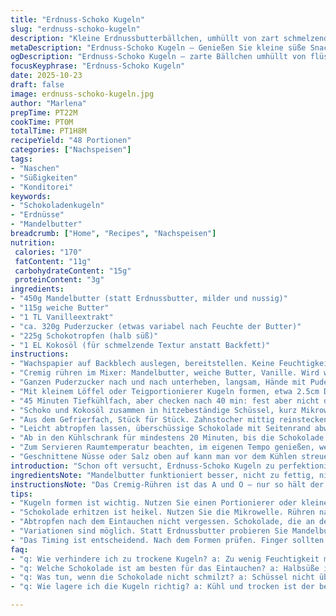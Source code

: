 ```yaml
---
title: "Erdnuss-Schoko Kugeln"
slug: "erdnuss-schoko-kugeln"
description: "Kleine Erdnussbutterbällchen, umhüllt von zart schmelzender Schokolade. Dazu Vanille und Butter cremig gerührt, dann mit Puderzucker gesüßt, geformt und gekühlt. Schokolade mit Fett geschmeidig gemacht, taucht die Kugeln halb ein. Leicht sichtbar bleibt der Erdnusskern, knackige Textur und süß-salzige Kombination. Warme Schokoaromen, ein bisschen knackig und buttrig; perfekte Balance aus Fett und Süße. Praktisch mit Zahnstocher getaucht, schnell kaltgestellt. Abwechslung durch Mandelbutter statt Erdnuss oder Kokosfett statt Backfett. Klebrig, süß, schmelzend, kleine Sünde, die sich lohnt. 48 portionen, um die 170 Kalorien pro Stk., mit 12g Zucker - leichte Nascherei, nicht übertreiben."
metaDescription: "Erdnuss-Schoko Kugeln – Genießen Sie kleine süße Snacks mit Mandelbutter und Schokolade, perfekt für jeden Anlass."
ogDescription: "Erdnuss-Schoko Kugeln – zarte Bällchen umhüllt von flüssiger Schokolade, ideal zum Naschen."
focusKeyphrase: "Erdnuss-Schoko Kugeln"
date: 2025-10-23
draft: false
image: erdnuss-schoko-kugeln.jpg
author: "Marlena"
prepTime: PT22M
cookTime: PT0M
totalTime: PT1H8M
recipeYield: "48 Portionen"
categories: ["Nachspeisen"]
tags:
- "Naschen"
- "Süßigkeiten"
- "Konditorei"
keywords:
- "Schokoladenkugeln"
- "Erdnüsse"
- "Mandelbutter"
breadcrumb: ["Home", "Recipes", "Nachspeisen"]
nutrition: 
 calories: "170"
 fatContent: "11g"
 carbohydrateContent: "15g"
 proteinContent: "3g"
ingredients:
- "450g Mandelbutter (statt Erdnussbutter, milder und nussig)"
- "115g weiche Butter"
- "1 TL Vanilleextrakt"
- "ca. 320g Puderzucker (etwas variabel nach Feuchte der Butter)"
- "225g Schokotropfen (halb süß)"
- "1 EL Kokosöl (für schmelzende Textur anstatt Backfett)"
instructions:
- "Wachspapier auf Backblech auslegen, bereitstellen. Keine Feuchtigkeit darunter!"
- "Cremig rühren im Mixer: Mandelbutter, weiche Butter, Vanille. Wird weich, cremig - keine Klumpen mehr, man spürt die Luft. Wichtig, sonst kein sauberes Formen."
- "Ganzen Puderzucker nach und nach unterheben, langsam, Hände mit Puderzucker vermeiden. Rührt länger, nicht zuviel, sonst staubig und trocken."
- "Mit kleinem Löffel oder Teigportionierer Kugeln formen, etwa 2.5cm Durchmesser. Hängt an der Form ab, größer zäh, kleiner zu süß. Direkt aufs Wachspapier setzen, nicht drücken, glatt nur leicht rollen."
- "45 Minuten Tiefkühlfach, aber checken nach 40 min: fest aber nicht durchgefroren. Zu kalt spröde, zerbricht beim Dippen."
- "Schoko und Kokosöl zusammen in hitzebeständige Schüssel, kurz Mikrowelle 40 Sekunden, raus, rühren, weitere 15 Sekunden Intervalle, nicht überhitzen! Die Schokolade verliert sonst Glanz und merkt man am Aroma. Zäh sollte sie nicht sein, schön flüssig, glänzend."
- "Aus dem Gefrierfach, Stück für Stück. Zahnstocher mittig reinstecken, dann schokoladieren bis knapp unter der Spitze – unerlässlich, sonst Schokolade überall und Kugel ganz bedeckt – nicht gut, da fehlt Kontrast."
- "Leicht abtropfen lassen, überschüssige Schokolade mit Seitenrand abwischen, damit Kugeln unten nicht kleben. Auf Backblech zurücklegen."
- "Ab in den Kühlschrank für mindestens 20 Minuten, bis die Schokolade nicht mehr klebrig, leicht fest am Biss. Fallen lassen sollte man sie nicht, schmelzen dann sofort."
- "Zum Servieren Raumtemperatur beachten, im eigenen Tempo genießen, weil sie schnell kleben auf den Fingern."
- "Geschnittene Nüsse oder Salz oben auf kann man vor dem Kühlen streuen – kleine Änderung für mehr Biss und Würze."
introduction: "Schon oft versucht, Erdnuss-Schoko Kugeln zu perfektionieren. Wichtig: nicht zu trocken, sonst zerbröseln die Bällchen, nicht zu feucht, sonst tauchen sie nicht sauber im Schoko-Senf ein. Mandelbutter bringt eine sanfte, runde Nussnote ohne Dominanz – hat bei mir besser funktioniert als reine Erdnuss. Die Kunst liegt im cremigen Teig und beim Schmelzen der Schokolade. Lieber langsamer, rühren zwischendurch, so verhinderst du Klumpen. Zahnstocher-Trick ist Gold wert, sonst eine klebrige Sauerei. Der kühle Schock im Gefrierfach hilft dem Teig – nicht überschießen, sonst werden sie spröde. Spüren, wann die Schokolade glänzt, ist fast Magie. Bissfest, buttrig, schmelzend, mit einem Hauch Vanille im Hintergrund. Man merkt jede Textur, jede Nuance. Ein bisschen geduldig sein, dann klappt’s. Das Aroma der Mandelbutter hebt sich gut ab, nicht zu dominant, dabei nussig, bleibt schön präsent, ohne zu überfordern. Gewisse Reife braucht der Teig, deshalb immer mal probieren während des Kühlen. Deshalb mache ich sie nie alle auf einmal."
ingredientsNote: "Mandelbutter funktioniert besser, nicht zu fettig, nicht zu salzig, verleiht Geschmack ohne zu dominieren. Butter soll weich sein, Raumtemperatur, sonst zäh. Vanille ist kein Muss, aber hebt den Geschmack. Puderzucker langsam unterheben, sonst austrocknet Teig. Wer keine Schokotropfen hat, normale Schokolade hacken fein, klappt auch - mehr Kontrolle. Kokosöl macht die Schokolade schön schmelzend, weniger spröde als klassisches Backfett. Wachspapier nutzen, sonst klebt alles fest und Bruchgefahr. Wer mag, kann Meersalzflocken oben drauf streuen – gibt besonderen Kick. Stets auf die Konsistenz achten, sonst bekommt man entweder trockene Brösel oder klebrige Kugeln. Nur so funktioniert das Dippen gut, sonst rutscht die Schoko-Plombe ab und Tisch wird klebrig."
instructionsNote: "Das Cremig-Rühren ist das A und O – nur so hält der Teig zusammen. Puderzucker vorsichtig, sonst zu pulverig. Kugeln formen am besten mit Teelöffel oder kleinen Portionierer, weniger Kleckereien, gleichmäßig. Gefrierzeit flexibel – wichtig nur: nicht zu hart. Schokolade vorsichtig erhitzen, ändert sich schnell, nicht überhitzen, sonst matter Glanz. Rühren nach jedem Intervall nicht vergessen! Beim Dippen mit Zahnstocher blind machen – kleiner Trick statt Zangen. Gut abtropfen lassen, sonst zu dicke Schokohülle, die beim Essen abplatzt. Wieder kaltstellen zum Festwerden, sonst matschig. Bei zu warmer Luft patinieren Kugeln schnell schmelzend. Fertige Kugeln nicht stapeln, sonst zerdrückt Schokohaut. Ab und zu Nase nah hinhalten: Schokolade riecht dann warm, verführerisch, beim Rühren sieht man den seidig glänzenden Fluss. Praktisch: Prüfen mit Fingertest – Schokolade sollte leicht anzupacken sein, nicht klebrig oder zu fest, sonst war Kühlung zu lang."
tips:
- "Kugeln formen ist wichtig. Nutzen Sie einen Portionierer oder kleinen Löffel. So arbeiten Sie präzise. Wichtig: Hände mit Puderzucker, verhinderte Klebrigkeit. Achten Sie darauf, gleichmäßige Bällchen zu formen, kein Drücken. Geringe Variation, etwa 2.5 cm Durchmesser optimal. Warten Sie beim Kühlen ab und spüren Sie die Konsistenz."
- "Schokolade erhitzen ist heikel. Nutzen Sie die Mikrowelle. Rühren nach jedem Intervall ist wichtig. Schokoladenkonsistenz sollte glänzend und flüssig sein. Überhitzen vermeiden, sie wird matt, das Aroma geht verloren. Immer dabei bleiben. Prüfen Sie regelmäßig, der Klang beim Rühren ist entscheidend."
- "Abtropfen nach dem Eintauchen nicht vergessen. Schokolade, die an den Kugeln hängen bleibt, macht es matschig. Schneiden Sie die obere Schicht glatt. Auch ein Zwiebelmesser hilft hier. Platzieren Sie die Kugeln nach dem Dippen zurück auf dem Blech. Kühlen, bis sie fest sind, hat Priorität."
- "Variationen sind möglich. Statt Erdnussbutter probieren Sie Mandelbutter. Weniger dominant. Kokosöl anstelle Backfett sorgt für eine schöne Konsistenz. Experimentieren Sie mit geschnittenen Nüssen oder Meersalz oben drauf. Klang von Nüssen im Mund, eine Freude."
- "Das Timing ist entscheidend. Nach dem Formen prüfen. Finger sollten nicht kleben, Kugeln müssen stabil sein. Überprüfen Sie alles regelmäßig. Bei zu warmer Luft schmelzen sie schnell. In Kühlschrank legen bis sie fest, leicht knackig sind. Finger nah an der Schokolade hilft, Duft riechen."
faq:
- "q: Wie verhindere ich zu trockene Kugeln? a: Zu wenig Feuchtigkeit macht sie brüchig. Soften Sie die Butter vorher. Prüfen Sie den Mix gut. Schützen Sie die Mischung vor Luft, beim Kühlen."
- "q: Welche Schokolade ist am besten für das Eintauchen? a: Halbsüße ist ideal. Verleiht den perfekten Balance. Dunkle Schokolade funktioniert ebenfalls. Achten Sie auf die Schmelztemperatur."
- "q: Was tun, wenn die Schokolade nicht schmilzt? a: Schüssel nicht überhitzen. Übernehmen Sie die Kontrolle beim Erhitzen. Erhitzen in Schritten, hätte mehr Geduld. Rühren ist der Schlüssel."
- "q: Wie lagere ich die Kugeln richtig? a: Kühl und trocken ist der beste Weg. Frischhaltebox hilft. Überprüfen Sie regelmäßig. Kühlung ist wichtig, damit sie nicht schmelzen."

---
```

